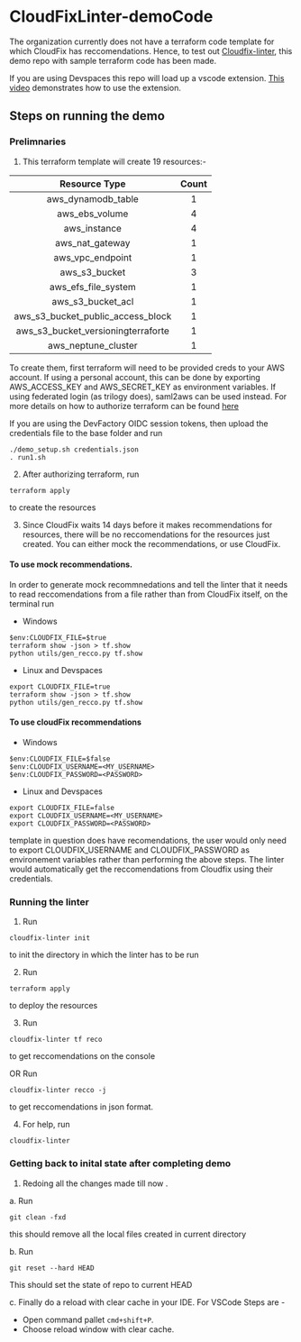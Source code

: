 # CloudFixLinter-demoCode

The organization currently does not have a terraform code template for which CloudFix has reccomendations. Hence, to test out [Cloudfix-linter](https://github.com/trilogy-group/cloudfix-linter), this demo repo with sample terraform code has been made.

If you are using Devspaces this repo will load up a vscode extension. [This video](https://www.loom.com/share/df3dd6361fec44d29b98417c5a3cfd1f) demonstrates how to use the extension.

## Steps on running the demo

### Prelimnaries

1. This terraform template will create 19 resources:-

| Resource Type   |      Count      |
|:----------:|:-------------:|
| aws_dynamodb_table |  1 |
| aws_ebs_volume | 4 |
| aws_instance | 4 |
| aws_nat_gateway | 1 |
| aws_vpc_endpoint | 1 |
| aws_s3_bucket | 3 |
| aws_efs_file_system | 1 |
| aws_s3_bucket_acl | 1 |
| aws_s3_bucket_public_access_block | 1 |
| aws_s3_bucket_versioningterraforte | 1 |
| aws_neptune_cluster | 1 |

To create them, first terraform will need to be provided creds to your AWS account. If using a personal account, this can be done by exporting AWS_ACCESS_KEY and AWS_SECRET_KEY as environment variables. If using federated login (as trilogy does), saml2aws can be used instead. For more details on how to authorize terraform can be found [here](https://registry.terraform.io/providers/hashicorp/aws/latest/docs)

If you are using the DevFactory OIDC session tokens, then upload the credentials file to the base folder and run

```
./demo_setup.sh credentials.json
. run1.sh
```

2. After authorizing terraform, run

```
terraform apply
```

to create the resources

3. Since CloudFix waits 14 days before it makes recommendations for resources, there will be no reccomendations for the resources just created. You can either mock the recommendations, or use CloudFix.
#### To use mock recommendations.
In order to generate mock recommnedations and tell the linter that it needs to read reccomendations from a file rather than from CloudFix itself, on the terminal run
- Windows
```
$env:CLOUDFIX_FILE=$true
terraform show -json > tf.show
python utils/gen_recco.py tf.show
```
- Linux and Devspaces
```
export CLOUDFIX_FILE=true
terraform show -json > tf.show
python utils/gen_recco.py tf.show
```

#### To use cloudFix recommendations
- Windows
```
$env:CLOUDFIX_FILE=$false
$env:CLOUDFIX_USERNAME=<MY_USERNAME>
$env:CLOUDFIX_PASSWORD=<PASSWORD>
```
- Linux and Devspaces
```
export CLOUDFIX_FILE=false
export CLOUDFIX_USERNAME=<MY_USERNAME>
export CLOUDFIX_PASSWORD=<PASSWORD>
```

template in question does have recomendations, the user would only need to export CLOUDFIX_USERNAME and CLOUDFIX_PASSWORD as environement variables rather than performing the above steps. The linter would automatically get the reccomendations from Cloudfix using their credentials.


### Running the linter

1. Run 

```
cloudfix-linter init

```

to init the directory in which the linter has to be run

2. Run

```
terraform apply
```

to deploy the resources


3. Run

```
cloudfix-linter tf reco
```

to get reccomendations on the console

OR Run

```
cloudfix-linter recco -j
```

to get reccomendations in json format. 

4. For help, run

```
cloudfix-linter
```

### Getting back to inital state after completing demo

1. Redoing all the changes made till now .


a. Run

```
git clean -fxd
```
this should remove all the local files created in current directory

b. Run

```
git reset --hard HEAD
```
This should set the state of repo to current HEAD

c. Finally do a reload with clear cache in your IDE.
For VSCode Steps are -
  - Open command pallet `cmd+shift+P`.
  - Choose reload window with clear cache.






